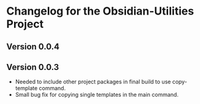 # Changelog for the Obsidian-Utilities Project

## Version 0.0.4



## Version 0.0.3

* Needed to include other project packages in final build to use copy-template command.
* Small bug fix for copying single templates in the main command.